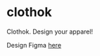 # clothok
Clothok. Design your apparel!

Design Figma [here](https://www.figma.com/file/Bs887UXrP1uV40dZsalYYB/Clothok?node-id=0%3A1)

